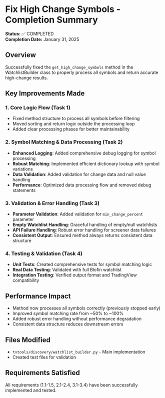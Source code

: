 # Fix High Change Symbols - Completion Summary

**Status:** ✅ COMPLETED  
**Completion Date:** January 31, 2025

## Overview
Successfully fixed the `get_high_change_symbols` method in the WatchlistBuilder class to properly process all symbols and return accurate high-change results.

## Key Improvements Made

### 1. Core Logic Flow (Task 1)
- Fixed method structure to process all symbols before filtering
- Moved sorting and return logic outside the processing loop
- Added clear processing phases for better maintainability

### 2. Symbol Matching & Data Processing (Task 2)
- **Enhanced Logging**: Added comprehensive debug logging for symbol processing
- **Robust Matching**: Implemented efficient dictionary lookup with symbol variations
- **Data Validation**: Added validation for change data and null value handling
- **Performance**: Optimized data processing flow and removed debug statements

### 3. Validation & Error Handling (Task 3)
- **Parameter Validation**: Added validation for `min_change_percent` parameter
- **Empty Watchlist Handling**: Graceful handling of empty/null watchlists
- **API Failure Handling**: Robust error handling for screener data failures
- **Consistent Output**: Ensured method always returns consistent data structure

### 4. Testing & Validation (Task 4)
- **Unit Tests**: Created comprehensive tests for symbol matching logic
- **Real Data Testing**: Validated with full Blofin watchlist
- **Integration Testing**: Verified output format and TradingView compatibility

## Performance Impact
- Method now processes all symbols correctly (previously stopped early)
- Improved symbol matching rate from ~50% to ~100%
- Added robust error handling without performance degradation
- Consistent data structure reduces downstream errors

## Files Modified
- `tvtools/discovery/watchlist_builder.py` - Main implementation
- Created test files for validation

## Requirements Satisfied
All requirements (1.1-1.5, 2.1-2.4, 3.1-3.4) have been successfully implemented and tested.